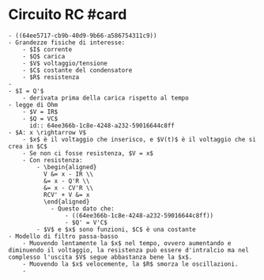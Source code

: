 # Circuito RC #card
	- ((64ee5717-cb9b-40d9-9b66-a586754311c9))
	- Grandezze fisiche di interesse:
		- $I$ corrente
		- $Q$ carica
		- $V$ voltaggio/tensione
		- $C$ costante del condensatore
		- $R$ resistenza
	-
	- $I = Q'$
		- derivata prima della carica rispetto al tempo
	- legge di Ohm
		- $V = IR$
		- $Q = VC$
		  id:: 64ee366b-1c8e-4248-a232-59016644c8ff
	- $A: x \rightarrow V$
		- $x$ è il voltaggio che inserisco, e $V(t)$ è il voltaggio che si crea in $C$
		- Se non ci fosse resistenza, $V = x$
		- Con resistenza:
			- \begin{aligned}
			  V &= x - IR \\
			  &= x - Q'R \\
			  &= x - CV'R \\ 
			  RCV' + V &= x
			  \end{aligned}
				- Questo dato che:
					- ((64ee366b-1c8e-4248-a232-59016644c8ff))
					- $Q' = V'C$
			- $V$ e $x$ sono funzioni, $C$ è una costante
	- Modello di filtro passa-basso
		- Muovendo lentamente la $x$ nel tempo, ovvero aumentando e diminuendo il voltaggio, la resistenza può essere d'intralcio ma nel complesso l'uscita $V$ segue abbastanza bene la $x$.
		- Muovendo la $x$ velocemente, la $R$ smorza le oscillazioni.
		-